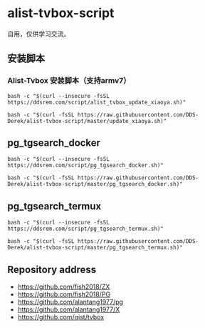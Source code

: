 # alist-tvbox-script

自用，仅供学习交流。

## 安装脚本

### Alist-Tvbox 安装脚本（支持armv7）

```shell
bash -c "$(curl --insecure -fsSL https://ddsrem.com/script/alist_tvbox_update_xiaoya.sh)"
```

```shell
bash -c "$(curl -fsSL https://raw.githubusercontent.com/DDS-Derek/alist-tvbox-script/master/update_xiaoya.sh)"
```

## pg_tgsearch_docker

```shell
bash -c "$(curl --insecure -fsSL https://ddsrem.com/script/pg_tgsearch_docker.sh)"
```

```shell
bash -c "$(curl -fsSL https://raw.githubusercontent.com/DDS-Derek/alist-tvbox-script/master/pg_tgsearch_docker.sh)"
```

## pg_tgsearch_termux

```shell
bash -c "$(curl --insecure -fsSL https://ddsrem.com/script/pg_tgsearch_termux.sh)"
```

```shell
bash -c "$(curl -fsSL https://raw.githubusercontent.com/DDS-Derek/alist-tvbox-script/master/pg_tgsearch_termux.sh)"
```

## Repository address

- https://github.com/fish2018/ZX
- https://github.com/fish2018/PG
- https://github.com/alantang1977/pg
- https://github.com/alantang1977/X
- https://github.com/qist/tvbox
